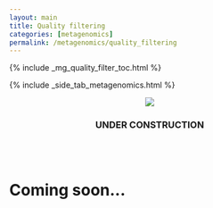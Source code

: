 ```yaml
---
layout: main
title: Quality filtering
categories: [metagenomics]
permalink: /metagenomics/quality_filtering
---
```


{% include _mg_quality_filter_toc.html %}

{% include _side_tab_metagenomics.html %}

<center><img src="{{ site.url }}/images/under_construction.jpeg"></center>
<center><h3>UNDER CONSTRUCTION</h3></center>
<br>
<br>

# Coming soon...
